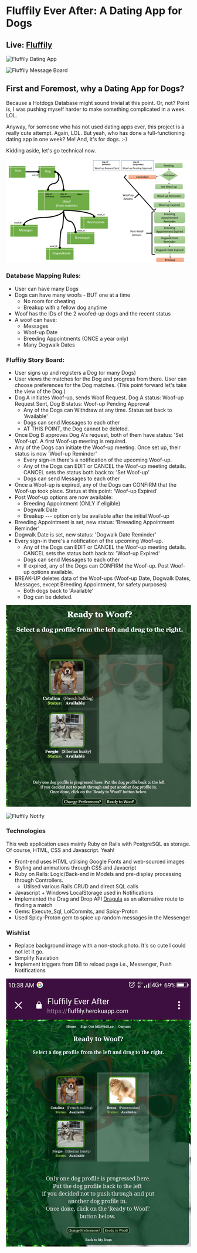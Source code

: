 Fluffily Ever After: A Dating App for Dogs
============

Live: [Fluffily](https://fluffily.herokuapp.com/)
------------

![Fluffily Dating App](Screen%20Shot%202019-04-25%20at%204.33.15%20pm.png "Dating App")

![Fluffily Message Board](Screen%20Shot%202019-04-25%20at%204.36.04%20pm.png "Message Board")

First and Foremost, why a Dating App for Dogs?
------------

Because a Hotdogs Database might sound trivial at this point. Or, not? Point is, I was pushing myself harder to make something complicated in a week. LOL.

Anyway, for someone who has not used dating apps ever, this project is a really cute attempt. Again, LOL. But yeah, who has done a full-functioning dating app in one week? Me! And, it's for dogs. :-) 

Kidding aside, let's go technical now.

![Fluffily DB](Fluffily.png "Fluffily Database Mapping")

### Database Mapping Rules: ###

  * User can have many Dogs
  * Dogs can have many woofs - BUT one at a time
    * No room for cheating
    * Breakup with a fellow dog anytime
  * Woof has the IDs of the 2 woofed-up dogs and the recent status
  * A woof can have:
    * Messages
    * Woof-up Date
    * Breeding Appointments (ONCE a year only)
    * Many Dogwalk Dates

### Fluffily Story Board: ###

  * User signs up and registers a Dog (or many Dogs)
  * User views the matches for the Dog and progress from there. User can choose preferences for the Dog matches.
  (This point forward let's take the view of the Dog.)
  * Dog A initiates Woof-up, sends Woof Request. Dog A status: Woof-up Request Sent, Dog B status: Woof-up Pending Approval
    * Any of the Dogs can Withdraw at any time. Status set back to 'Available'
    * Dogs can send Messages to each other
    * AT THIS POINT, the Dog cannot be deleted. 
  * Once Dog B approves Dog A's request, both of them have status: 'Set Woof-up'. A first Woof-up meeting is required.
  * Any of the Dogs can initiate the Woof-up meeting. Once set up, their status is now 'Woof-up Reminder'
    * Every sign-in there's a notification of the upcoming Woof-up.
    * Any of the Dogs can EDIT or CANCEL the Woof-up meeting details. CANCEL sets the status both back to: 'Set Woof-up' 
    * Dogs can send Messages to each other
  * Once a Woof-up is expired, any of the Dogs can CONFIRM that the Woof-up took place. Status at this point: 'Woof-up Expired'
  * Post Woof-up options are now available:
    * Breeding Appointment (ONLY if eligible)
    * Dogwalk Date
    * Breakup --- option only be available after the initial Woof-up
  * Breeding Appointment is set, new status: 'Breeading Appointment Reminder'
  * Dogwalk Date is set, new status: 'Dogwalk Date Reminder'
  * Every sign-in there's a notification of the upcoming Woof-up.
    * Any of the Dogs can EDIT or CANCEL the Woof-up meeting details. CANCEL sets the status both back to: 'Woof-up Expired' 
    * Dogs can send Messages to each other
    * If expired, any of the Dogs can CONFIRM the Woof-up. Post Woof-up options available.
  * BREAK-UP deletes data of the Woof-ups (Woof-up Date, Dogwalk Dates, Messages, except Breeding Appointment, for safety purposes)
    * Both dogs back to 'Available'
    * Dog can be deleted.

![Fluffily Ready to Woof](Screen%20Shot%202019-04-26%20at%2010.09.34%20am.png "Ready to Woof?")

![Fluffily Notify](Screen%20Shot%202019-04-25%20at%204.32.08%20pm.png "Notification")

### Technologies ###

This web application uses mainly Ruby on Rails with PostgreSQL as storage. Of course, HTML, CSS and Javascript. Yeah!

  * Front-end uses HTML utilising Google Fonts and web-sourced images
  * Styling and animations through CSS and Javacript
  * Ruby on Rails: Logic/Back-end in Models and pre-display processing through Controllers. 
     * Utilsed various Rails CRUD and direct SQL calls   
  * Javascript + Windows LocalStorage used in Notifications
  * Implemented the Drag and Drop API [Dragula](https://bevacqua.github.io/dragula/) as an alternative route to finding a match
  * Gems: Execute_Sql, LolCommits, and Spicy-Proton
  * Used Spicy-Proton gem to spice up random messages in the Messenger
  
### Wishlist ###

  * Replace background image with a non-stock photo. It's so cute I could not let it go.
  * Simplify Naviation
  * Implement triggers from DB to reload page i.e., Messenger, Push Notifications

![Fluffily Mobile](Screenshot_2019-04-26-10-38-38.png "Mobile Version")
